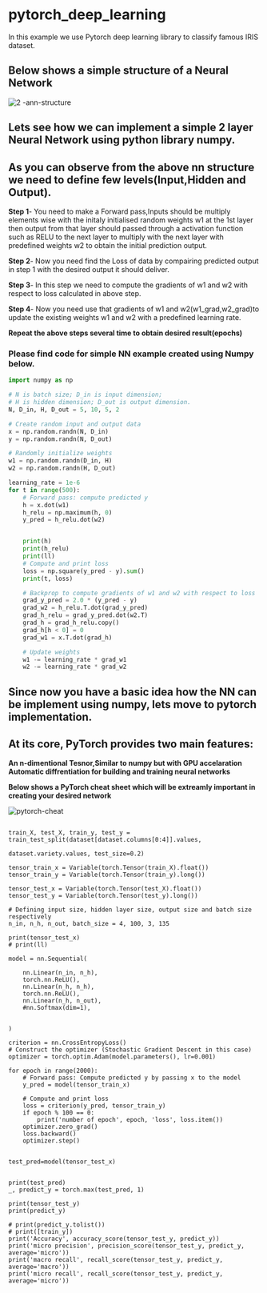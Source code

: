 # pytorch_deep_learning
In this example we use Pytorch deep learning library to classify  famous IRIS dataset.

## Below shows a simple structure of a Neural Network 

![2 -ann-structure](https://user-images.githubusercontent.com/24733068/65293767-b2597180-db9f-11e9-8293-f7b5c78c7b1b.jpg)

## Lets see how we can implement a simple 2 layer Neural Network using python library numpy.

## As you can observe from the above nn structure we need to define few levels(Input,Hidden and Output).

**Step 1**- You need to make a Forward pass,Inputs should be multiply elements wise with the initaly initialised random weights w1 at        the 1st layer then output from that layer should passed through a activation function such as RELU to the next layer to multiply with the next layer with predefined weights w2 to obtain the initial prediction output.  

**Step 2**- Now you need find the Loss of data by compairing predicted output in step 1 with the desired output it should deliver.

**Step 3**- In this step we need to compute the gradients of w1 and w2 with respect to loss calculated in above step. 

**Step 4**- Now you need use that gradients of w1 and w2(w1_grad,w2_grad)to update the existing weights w1 and w2 with a predefined learning rate.                                                                                                                                  


**Repeat the above steps several time to obtain desired result(epochs)**


### Please find code for simple NN example created using Numpy below.

```python
import numpy as np

# N is batch size; D_in is input dimension;
# H is hidden dimension; D_out is output dimension.
N, D_in, H, D_out = 5, 10, 5, 2

# Create random input and output data
x = np.random.randn(N, D_in)
y = np.random.randn(N, D_out)

# Randomly initialize weights
w1 = np.random.randn(D_in, H)
w2 = np.random.randn(H, D_out)

learning_rate = 1e-6
for t in range(500):
    # Forward pass: compute predicted y
    h = x.dot(w1)
    h_relu = np.maximum(h, 0)
    y_pred = h_relu.dot(w2)


    print(h)
    print(h_relu)
    print(ll)
    # Compute and print loss
    loss = np.square(y_pred - y).sum()
    print(t, loss)

    # Backprop to compute gradients of w1 and w2 with respect to loss
    grad_y_pred = 2.0 * (y_pred - y)
    grad_w2 = h_relu.T.dot(grad_y_pred)
    grad_h_relu = grad_y_pred.dot(w2.T)
    grad_h = grad_h_relu.copy()
    grad_h[h < 0] = 0
    grad_w1 = x.T.dot(grad_h)

    # Update weights
    w1 -= learning_rate * grad_w1
    w2 -= learning_rate * grad_w2

```




## Since now you have a basic idea how the NN can be implement using numpy, lets move to pytorch implementation.

## At its core, PyTorch provides two main features:

   **An n-dimentional Tesnor,Similar to numpy but with GPU accelaration**                                                                             
   **Automatic diffrentiation for building and training neural networks**                                                                           
   

**Below shows a PyTorch cheat sheet which will be extreamly important in creating your desired network**

![pytorch-cheat](https://user-images.githubusercontent.com/24733068/65290717-b5e6fb80-db93-11e9-905f-159e41df2f30.jpg)




```

train_X, test_X, train_y, test_y = train_test_split(dataset[dataset.columns[0:4]].values,
                                                    dataset.variety.values, test_size=0.2)

tensor_train_x = Variable(torch.Tensor(train_X).float())
tensor_train_y = Variable(torch.Tensor(train_y).long())

tensor_test_x = Variable(torch.Tensor(test_X).float())
tensor_test_y = Variable(torch.Tensor(test_y).long())

# Defining input size, hidden layer size, output size and batch size respectively
n_in, n_h, n_out, batch_size = 4, 100, 3, 135

print(tensor_test_x)
# print(ll)

model = nn.Sequential(

    nn.Linear(n_in, n_h),
    torch.nn.ReLU(),
    nn.Linear(n_h, n_h),
    torch.nn.ReLU(),
    nn.Linear(n_h, n_out),
    #nn.Softmax(dim=1),


)

criterion = nn.CrossEntropyLoss()
# Construct the optimizer (Stochastic Gradient Descent in this case)
optimizer = torch.optim.Adam(model.parameters(), lr=0.001)

for epoch in range(2000):
    # Forward pass: Compute predicted y by passing x to the model
    y_pred = model(tensor_train_x)

    # Compute and print loss
    loss = criterion(y_pred, tensor_train_y)
    if epoch % 100 == 0:
        print('number of epoch', epoch, 'loss', loss.item())
    optimizer.zero_grad()
    loss.backward()
    optimizer.step()


test_pred=model(tensor_test_x)


print(test_pred)
_, predict_y = torch.max(test_pred, 1)

print(tensor_test_y)
print(predict_y)

# print(predict_y.tolist())
# print([train_y])
print('Accuracy', accuracy_score(tensor_test_y, predict_y))
print('micro precision', precision_score(tensor_test_y, predict_y, average='micro'))
print('macro recall', recall_score(tensor_test_y, predict_y, average='macro'))
print('micro recall', recall_score(tensor_test_y, predict_y, average='micro'))


```




